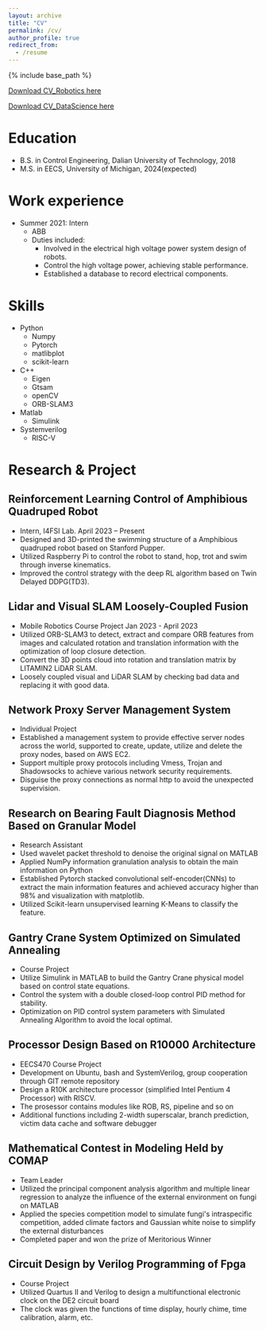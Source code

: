 ```yaml
---
layout: archive
title: "CV"
permalink: /cv/
author_profile: true
redirect_from:
  - /resume
---
```


{% include base_path %}

[Download CV_Robotics here](http://alfredmoore.github.io/files/CV_MoXu_rob.pdf)

[Download CV_DataScience here](http://alfredmoore.github.io/files/CV_MoXu_ds.pdf)

Education
======
* B.S. in Control Engineering, Dalian University of Technology, 2018
* M.S. in EECS, University of Michigan, 2024(expected)
<!-- * Ph.D in Version Control Theory, GitHub University, 2018 (expected) -->

Work experience
======
* Summer 2021: Intern
  * ABB 
  * Duties included: 
    * Involved in the electrical high voltage power system design of robots.
    * Control the high voltage power, achieving stable performance.
    * Established a database to record electrical components.
  <!-- * Supervisor: Professor Git -->

<!-- * Fall 2015: Research Assistant
  * Github University
  * Duties included: Merging pull requests
  * Supervisor: Professor Hub -->
  
Skills
======
* Python
  * Numpy
  * Pytorch
  * matlibplot
  * scikit-learn
* C++
  * Eigen
  * Gtsam
  * openCV
  * ORB-SLAM3
* Matlab
  * Simulink
* Systemverilog
  * RISC-V

Research & Project
======

Reinforcement Learning Control of Amphibious Quadruped Robot
-----
  * Intern, I4FSI Lab. April 2023 – Present
  * Designed and 3D-printed the swimming structure of a Amphibious quadruped robot based on Stanford Pupper.
  * Utilized Raspberry Pi to control the robot to stand, hop, trot and swim through inverse kinematics.
  * Improved the control strategy with the deep RL algorithm based on Twin Delayed DDPG(TD3).

Lidar and Visual SLAM Loosely-Coupled Fusion
-----
  * Mobile Robotics Course Project Jan 2023 - April 2023
  * Utilized ORB-SLAM3 to detect, extract and compare ORB features from images and calculated rotation and translation information with the optimization of loop closure detection.
  * Convert the 3D points cloud into rotation and translation matrix by LITAMIN2 LiDAR SLAM.
  * Loosely coupled visual and LiDAR SLAM by checking bad data and replacing it with good data.

Network Proxy Server Management System
------	
  * Individual Project	
  * Established a management system to provide effective server nodes across the world, supported to create, update, utilize and delete the proxy nodes, based on AWS EC2.
  * Support multiple proxy protocols including Vmess, Trojan and Shadowsocks to achieve various network security requirements.
  * Disguise the proxy connections as normal http to avoid the unexpected supervision.

Research on Bearing Fault Diagnosis Method Based on Granular Model
------ 	
  * Research Assistant	
  * Used wavelet packet threshold to denoise the original signal on MATLAB
  * Applied NumPy information granulation analysis to obtain the main information on Python
  * Established Pytorch stacked convolutional self-encoder(CNNs) to extract the main information features and achieved accuracy higher than 98% and visualization with matplotlib.
  * Utilized Scikit-learn unsupervised learning K-Means to classify the feature.

Gantry Crane System Optimized on Simulated Annealing
------	
  * Course Project        	
  * Utilize Simulink in MATLAB to build the Gantry Crane physical model based on control state equations.
  * Control the system with a double closed-loop control PID method for stability.
  * Optimization on PID control system parameters with Simulated Annealing Algorithm to avoid the local optimal.

Processor Design Based on R10000 Architecture
------
  * EECS470 Course Project
  *	Development on Ubuntu, bash and SystemVerilog, group cooperation through GIT remote repository
  *	Design a R10K architecture processor (simplified Intel Pentium 4 Processor) with RISCV.
  * The prosessor contains modules like ROB, RS, pipeline and so on
  *	Additional functions including 2-width superscalar, branch prediction, victim data cache and software debugger

Mathematical Contest in Modeling Held by COMAP
------
  * Team Leader
  *	Utilized the principal component analysis algorithm and multiple linear regression to analyze the influence of the external environment on fungi on MATLAB
  *	Applied the species competition model to simulate fungi's intraspecific competition, added climate factors and Gaussian white noise to simplify the external disturbances
  *	Completed paper and won the prize of Meritorious Winner

Circuit Design by Verilog Programming of Fpga
------
  * Course Project
  *	Utilized  Quartus II and Verilog to design a multifunctional electronic clock on the DE2 circuit board
  *	The clock was given the functions of time display, hourly chime, time calibration, alarm, etc.


<!-- Publications
======
  <ul>{% for post in site.publications %}
    {% include archive-single-cv.html %}
  {% endfor %}</ul> -->
  
<!-- Talks
======
  <ul>{% for post in site.talks %}
    {% include archive-single-talk-cv.html %}
  {% endfor %}</ul> -->
  
<!-- Teaching
======
  <ul>{% for post in site.teaching %}
    {% include archive-single-cv.html %}
  {% endfor %}</ul> -->
  
<!-- Service and leadership
======
* Currently signed in to 43 different slack teams -->
